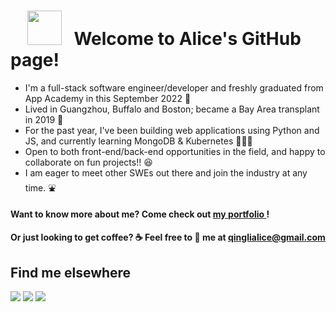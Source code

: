 <h1> &nbsp; &nbsp; <img src="https://i.pinimg.com/originals/1a/d4/56/1ad45624ffb766ef637cb7906a1da33b.gif" height="55px"/> &nbsp; Welcome to Alice's GitHub page!</h1>
<!-- <img src="https://media1.giphy.com/media/WSClszcnbWjdqBY2Cc/giphy.gif?cid=790b7611eb111b969f53ff02ca4bfd263e84e26f7b904ca3&rid=giphy.gif&ct=s" height="35px"/></h1> -->
<!-- <img src="https://i.pinimg.com/originals/88/44/13/884413348e601d88831b61fd969aafc4.gif" height="35px"/></h1> -->

* I'm a full-stack software engineer/developer and freshly graduated from App Academy in this September 2022  📣
* Lived in Guangzhou, Buffalo and Boston; became a Bay Area transplant in 2019  🌱 
* For the past year, I've been building web applications using Python and JS, and currently learning MongoDB & Kubernetes 👩🏻‍💻
* Open to both front-end/back-end opportunities in the field, and happy to collaborate on fun projects!!  😆
* I am eager to meet other SWEs out there and join the industry at any time. ⛲

#### Want to know more about me? Come check out [ my portfolio ](https://alice886.github.io)!
#### Or just looking to get coffee? ☕  Feel free to 📧 me at qinglialice@gmail.com


## Find me elsewhere 
  [<img src="https://img.shields.io/badge/GitHub-100000?style=for-the-badge&logo=github&logoColor=white" />](https://github.com/alice886)
  [<img src="https://img.shields.io/badge/LinkedIn-0077B5?style=for-the-badge&logo=linkedin&logoColor=white" />](https://www.linkedin.com/in/alice886/)
  [<img src="https://img.shields.io/badge/AngelList-000000?style=for-the-badge&logo=AngelList&logoColor=white" />](https://angel.co/u/alice886)



<!--  <img src="https://github-readme-stats.vercel.app/api/top-langs?username=alice886&layout=compact" height="160"/> -->


<p align="center">

</p>

